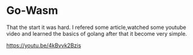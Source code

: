 # Go-Wasm
That the start it was hard. I refered some article,watched some youtube video and learned the basics of golang after that it become very simple.

https://youtu.be/4kBvvk2Bzis
